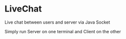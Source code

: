 # LiveChat
Live chat between users and server via Java Socket

Simply run Server on one terminal and Client on the other